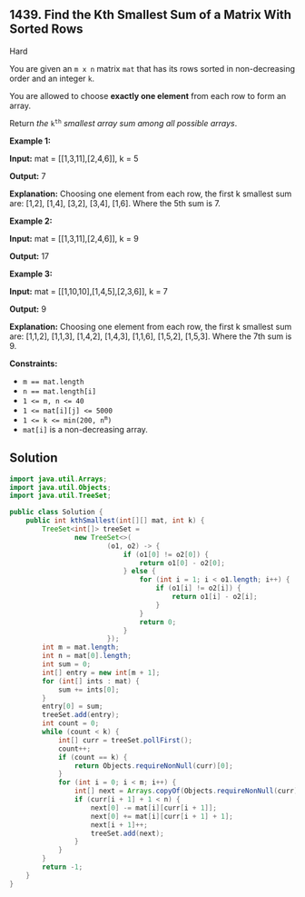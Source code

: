 ## 1439\. Find the Kth Smallest Sum of a Matrix With Sorted Rows

Hard

You are given an `m x n` matrix `mat` that has its rows sorted in non-decreasing order and an integer `k`.

You are allowed to choose **exactly one element** from each row to form an array.

Return _the_ <code>k<sup>th</sup></code> _smallest array sum among all possible arrays_.

**Example 1:**

**Input:** mat = [[1,3,11],[2,4,6]], k = 5

**Output:** 7

**Explanation:** Choosing one element from each row, the first k smallest sum are: [1,2], [1,4], [3,2], [3,4], [1,6]. Where the 5th sum is 7.

**Example 2:**

**Input:** mat = [[1,3,11],[2,4,6]], k = 9

**Output:** 17

**Example 3:**

**Input:** mat = [[1,10,10],[1,4,5],[2,3,6]], k = 7

**Output:** 9

**Explanation:** Choosing one element from each row, the first k smallest sum are: [1,1,2], [1,1,3], [1,4,2], [1,4,3], [1,1,6], [1,5,2], [1,5,3]. Where the 7th sum is 9.

**Constraints:**

*   `m == mat.length`
*   `n == mat.length[i]`
*   `1 <= m, n <= 40`
*   `1 <= mat[i][j] <= 5000`
*   <code>1 <= k <= min(200, n<sup>m</sup>)</code>
*   `mat[i]` is a non-decreasing array.

## Solution

```java
import java.util.Arrays;
import java.util.Objects;
import java.util.TreeSet;

public class Solution {
    public int kthSmallest(int[][] mat, int k) {
        TreeSet<int[]> treeSet =
                new TreeSet<>(
                        (o1, o2) -> {
                            if (o1[0] != o2[0]) {
                                return o1[0] - o2[0];
                            } else {
                                for (int i = 1; i < o1.length; i++) {
                                    if (o1[i] != o2[i]) {
                                        return o1[i] - o2[i];
                                    }
                                }
                                return 0;
                            }
                        });
        int m = mat.length;
        int n = mat[0].length;
        int sum = 0;
        int[] entry = new int[m + 1];
        for (int[] ints : mat) {
            sum += ints[0];
        }
        entry[0] = sum;
        treeSet.add(entry);
        int count = 0;
        while (count < k) {
            int[] curr = treeSet.pollFirst();
            count++;
            if (count == k) {
                return Objects.requireNonNull(curr)[0];
            }
            for (int i = 0; i < m; i++) {
                int[] next = Arrays.copyOf(Objects.requireNonNull(curr), curr.length);
                if (curr[i + 1] + 1 < n) {
                    next[0] -= mat[i][curr[i + 1]];
                    next[0] += mat[i][curr[i + 1] + 1];
                    next[i + 1]++;
                    treeSet.add(next);
                }
            }
        }
        return -1;
    }
}
```